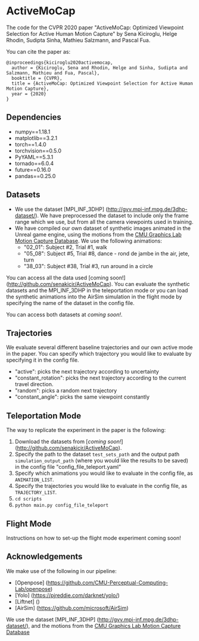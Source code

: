 # ActiveMoCap

The code for the CVPR 2020 paper "ActiveMoCap: Optimized Viewpoint Selection for Active Human Motion Capture" by Sena Kiciroglu, Helge Rhodin, Sudipta Sinha, Mathieu Salzmann, and Pascal Fua.

You can cite the paper as: 

    @inproceedings{kiciroglu2020activemocap,
      author = {Kiciroglu, Sena and Rhodin, Helge and Sinha, Sudipta and Salzmann, Mathieu and Fua, Pascal},
      booktitle = {CVPR},
      title = {ActiveMoCap: Optimized Viewpoint Selection for Active Human Motion Capture},
      year = {2020}
    }


## Dependencies

* numpy==1.18.1
* matplotlib==3.2.1
* torch==1.4.0
* torchvision==0.5.0
* PyYAML==5.3.1
* tornado==6.0.4
* future==0.16.0
* pandas==0.25.0

## Datasets
     
* We use the dataset [MPI_INF_3DHP] (http://gvv.mpi-inf.mpg.de/3dhp-dataset/). We have preprocessed the dataset to include only the frame range which we use, but from all the camera viewpoints used in training.  
* We have compiled our own dataset of synthetic images animated in the Unreal game engine, using the motions from the [CMU Graphics Lab Motion Capture Database](http://mocap.cs.cmu.edu). We use the following animations: 
    - "02_01": Subject #2, Trial #1, walk
    - "05_08": Subject #5, Trial #8, dance - rond de jambe in the air, jete, turn
    - "38_03": Subject #38, Trial #3, run around in a circle

You can access all the data used [coming soon!] (http://github.com/senakicir/ActiveMoCap).
You can evaluate the synthetic datasets and the MPI_INF_3DHP in the teleportation mode or you can load the synthetic animations into the AirSim simulation in the flight mode by specifying the name of the dataset in the config file.

You can access both datasets at *coming soon!*. 

## Trajectories

We evaluate several different baseline trajectories and our own active mode in the paper. You can specify which trajectory you would like to evaluate by specifying it in the config file. 
* "active": picks the next trajectory according to uncertainty
* "constant_rotation": picks the next trajectory according to the current travel direction.
* "random": picks a random next trajectory
* "constant_angle": picks the same viewpoint constantly

## Teleportation Mode
    
The way to replicate the experiment in the paper is the following:
1. Download the datasets from [*coming soon!*] (http://github.com/senakicir/ActiveMoCap).  
2. Specify the path to the dataset `test_sets_path` and the output path `simulation_output_path` (where you would like the results to be saved) in the config file "config_file_teleport.yaml"
3. Specify which animations you would like to evaluate in the config file, as `ANIMATION_LIST`.
4. Specify the trajectories you would like to evaluate in the config file, as `TRAJECTORY_LIST`. 
5. `cd scripts`
6. `python main.py config_file_teleport`


## Flight Mode

Instructions on how to set-up the flight mode experiment coming soon!

## Acknowledgements

We make use of the following in our pipeline:

* [Openpose] (https://github.com/CMU-Perceptual-Computing-Lab/openpose)
* [Yolo] (https://pjreddie.com/darknet/yolo/) 
* [Liftnet] ()
* [AirSim] (https://github.com/microsoft/AirSim)

We use the dataset [MPI_INF_3DHP] (http://gvv.mpi-inf.mpg.de/3dhp-dataset/), and the motions from the [CMU Graphics Lab Motion Capture Database](http://mocap.cs.cmu.edu)